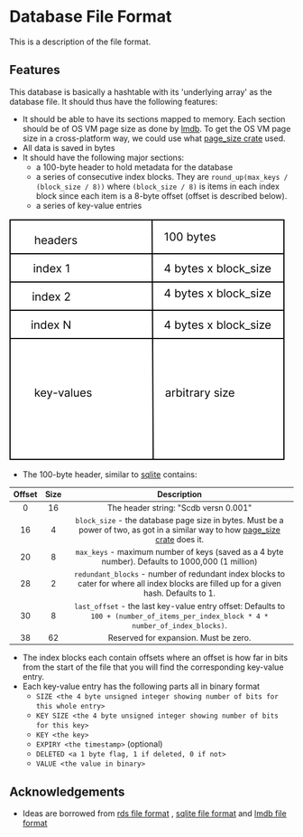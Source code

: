 # Database File Format

This is a description of the file format.

## Features

This database is basically a hashtable with its 'underlying array' as the database file. It should thus have the
following features:

- It should be able to have its sections mapped to memory. Each section should be of OS VM page size as done
  by [lmdb](https://lmdb.readthedocs.io/en/release/#storage-efficiency-limits). To get the OS VM page size in a
  cross-platform way, we could use what [page_size crate](https://docs.rs/page_size/latest/page_size/) used.
- All data is saved in bytes
- It should have the following major sections:
  - a 100-byte header to hold metadata for the database
  - a series of consecutive index blocks. They are `round_up(max_keys / (block_size / 8))` where `(block_size / 8)` is
    items in each index block since each item is a 8-byte offset (offset is described below).
  - a series of key-value entries

![overview of database file](./overview_of_db_file.svg)

- The 100-byte header, similar to [sqlite](https://www.sqlite.org/fileformat.html#the_database_header) contains:

| Offset | Size |                                                                                  Description                                                                                   |
|:------:|:----:|:------------------------------------------------------------------------------------------------------------------------------------------------------------------------------:|
|   0    |  16  |                                                                     The header string: "Scdb versn 0.001"                                                                      |
|   16   |  4   | `block_size` - the database page size in bytes. Must be a power of two, as got in a similar way to how [page_size crate](https://docs.rs/page_size/latest/page_size/) does it. |
|   20   |  8   |                                        `max_keys` - maximum number of keys (saved as a 4 byte number). Defaults to 1000,000 (1 million)                                        |
|   28   |  2   |                    `redundant_blocks` - number of redundant index blocks to cater for where all index blocks are filled up for a given hash. Defaults to 1.                    |
|   30   |  8   |                      `last_offset` - the last key-value entry offset: Defaults to `100 + (number_of_items_per_index_block * 4 * number_of_index_blocks)`.                      |
|   38   |  62  |                                                                     Reserved for expansion. Must be zero.                                                                      |

- The index blocks each contain offsets where an offset is how far in bits from the start of the file that you will find
  the corresponding key-value entry.
- Each key-value entry has the following parts all in binary format
  - `SIZE <the 4 byte unsigned integer showing number of bits for this whole entry>`
  - `KEY SIZE <the 4 byte unsigned integer showing number of bits for this key>`
  - `KEY <the key>`
  - `EXPIRY <the timestamp>` (optional)
  - `DELETED <a 1 byte flag, 1 if deleted, 0 if not>`
  - `VALUE <the value in binary>`

## Acknowledgements

- Ideas are borrowed from [rds file format](https://rdb.fnordig.de/file_format.html)
  , [sqlite file format](https://www.sqlite.org/fileformat.html)
  and [lmdb file format](https://blog.separateconcerns.com/2016-04-03-lmdb-format.html)